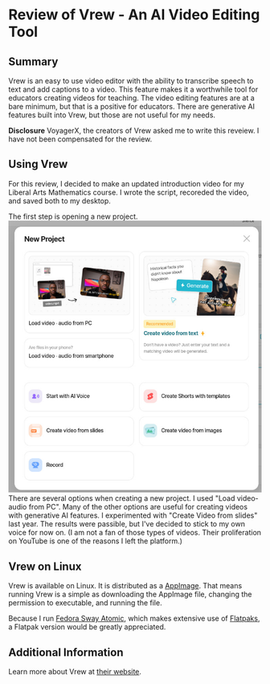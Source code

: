 # Review of Vrew - An AI Video Editing Tool

## Summary

Vrew is an easy to use video editor with the ability to transcribe speech to text and add captions to a video.
This feature makes it a worthwhile tool for educators creating videos for teaching. 
The video editing features are at a bare minimum, but that is a positive for educators.
There are generative AI features built into Vrew, but those are not useful for my needs.

**Disclosure** VoyagerX, the creators of Vrew asked me to write this reveiew.
I have not been compensated for the review.

## Using Vrew

For this review, I decided to make an updated introduction video for my Liberal Arts Mathematics course. I wrote the script, recoreded the video, and saved both to my desktop.

The first step is opening a new project.
![Image of the New Project Dialog](new_cropped.jpg)
There are several options when creating a new project.
I used "Load video-audio from PC".
Many of the other options are useful for creating videos with generative AI features.
I experimented with "Create Video from slides" last year.
The results were passible, but I've decided to stick to my own voice for now on.
(I am not a fan of those types of videos.
Their proliferation on YouTube is one of the reasons I left the platform.)

## Vrew on Linux

Vrew is available on Linux.
It is distributed as a [AppImage](https://appimage.org).
That means running Vrew is a simple as downloading the AppImage file, changing the permission to executable, and running the file.

Because I run [Fedora Sway Atomic](https://fedoraproject.org/atomic-desktops/sway), which makes extensive use of [Flatpaks](https://flatpak.org), a Flatpak version would be greatly appreciated.


## Additional Information

Learn more about Vrew at [their website](https://vrew.ai/en).
